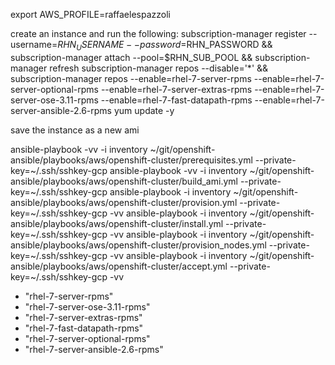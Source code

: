 export AWS_PROFILE=raffaelespazzoli

create an instance and run the following:
subscription-manager register --username=$RHN_USERNAME --password=$RHN_PASSWORD && subscription-manager attach --pool=$RHN_SUB_POOL && subscription-manager refresh
subscription-manager repos --disable='*' && subscription-manager repos --enable=rhel-7-server-rpms --enable=rhel-7-server-optional-rpms --enable=rhel-7-server-extras-rpms --enable=rhel-7-server-ose-3.11-rpms --enable=rhel-7-fast-datapath-rpms --enable=rhel-7-server-ansible-2.6-rpms
yum update -y

save the instance as a new ami

ansible-playbook -vv -i inventory ~/git/openshift-ansible/playbooks/aws/openshift-cluster/prerequisites.yml --private-key=~/.ssh/sshkey-gcp
ansible-playbook -vv -i inventory ~/git/openshift-ansible/playbooks/aws/openshift-cluster/build_ami.yml --private-key=~/.ssh/sshkey-gcp
ansible-playbook -i inventory ~/git/openshift-ansible/playbooks/aws/openshift-cluster/provision.yml --private-key=~/.ssh/sshkey-gcp -vv
ansible-playbook -i inventory ~/git/openshift-ansible/playbooks/aws/openshift-cluster/install.yml --private-key=~/.ssh/sshkey-gcp -vv
ansible-playbook -i inventory ~/git/openshift-ansible/playbooks/aws/openshift-cluster/provision_nodes.yml --private-key=~/.ssh/sshkey-gcp -vv
ansible-playbook -i inventory ~/git/openshift-ansible/playbooks/aws/openshift-cluster/accept.yml --private-key=~/.ssh/sshkey-gcp -vv

 - "rhel-7-server-rpms"
 - "rhel-7-server-ose-3.11-rpms"
 - "rhel-7-server-extras-rpms"
 - "rhel-7-fast-datapath-rpms"
 - "rhel-7-server-optional-rpms"
 - "rhel-7-server-ansible-2.6-rpms"